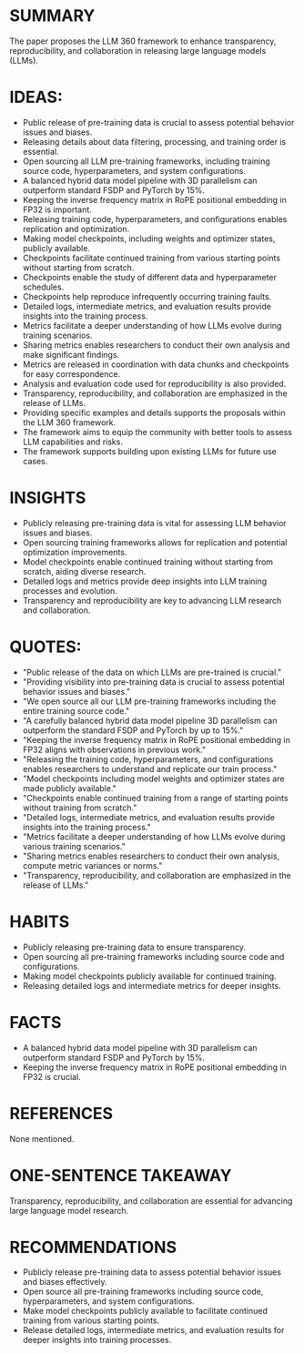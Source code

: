 # SUMMARY
The paper proposes the LLM 360 framework to enhance transparency, reproducibility, and collaboration in releasing large language models (LLMs).

# IDEAS:
- Public release of pre-training data is crucial to assess potential behavior issues and biases.
- Releasing details about data filtering, processing, and training order is essential.
- Open sourcing all LLM pre-training frameworks, including training source code, hyperparameters, and system configurations.
- A balanced hybrid data model pipeline with 3D parallelism can outperform standard FSDP and PyTorch by 15%.
- Keeping the inverse frequency matrix in RoPE positional embedding in FP32 is important.
- Releasing training code, hyperparameters, and configurations enables replication and optimization.
- Making model checkpoints, including weights and optimizer states, publicly available.
- Checkpoints facilitate continued training from various starting points without starting from scratch.
- Checkpoints enable the study of different data and hyperparameter schedules.
- Checkpoints help reproduce infrequently occurring training faults.
- Detailed logs, intermediate metrics, and evaluation results provide insights into the training process.
- Metrics facilitate a deeper understanding of how LLMs evolve during training scenarios.
- Sharing metrics enables researchers to conduct their own analysis and make significant findings.
- Metrics are released in coordination with data chunks and checkpoints for easy correspondence.
- Analysis and evaluation code used for reproducibility is also provided.
- Transparency, reproducibility, and collaboration are emphasized in the release of LLMs.
- Providing specific examples and details supports the proposals within the LLM 360 framework.
- The framework aims to equip the community with better tools to assess LLM capabilities and risks.
- The framework supports building upon existing LLMs for future use cases.

# INSIGHTS
- Publicly releasing pre-training data is vital for assessing LLM behavior issues and biases.
- Open sourcing training frameworks allows for replication and potential optimization improvements.
- Model checkpoints enable continued training without starting from scratch, aiding diverse research.
- Detailed logs and metrics provide deep insights into LLM training processes and evolution.
- Transparency and reproducibility are key to advancing LLM research and collaboration.

# QUOTES:
- "Public release of the data on which LLMs are pre-trained is crucial."
- "Providing visibility into pre-training data is crucial to assess potential behavior issues and biases."
- "We open source all our LLM pre-training frameworks including the entire training source code."
- "A carefully balanced hybrid data model pipeline 3D parallelism can outperform the standard FSDP and PyTorch by up to 15%."
- "Keeping the inverse frequency matrix in RoPE positional embedding in FP32 aligns with observations in previous work."
- "Releasing the training code, hyperparameters, and configurations enables researchers to understand and replicate our train process."
- "Model checkpoints including model weights and optimizer states are made publicly available."
- "Checkpoints enable continued training from a range of starting points without training from scratch."
- "Detailed logs, intermediate metrics, and evaluation results provide insights into the training process."
- "Metrics facilitate a deeper understanding of how LLMs evolve during various training scenarios."
- "Sharing metrics enables researchers to conduct their own analysis, compute metric variances or norms."
- "Transparency, reproducibility, and collaboration are emphasized in the release of LLMs."

# HABITS
- Publicly releasing pre-training data to ensure transparency.
- Open sourcing all pre-training frameworks including source code and configurations.
- Making model checkpoints publicly available for continued training.
- Releasing detailed logs and intermediate metrics for deeper insights.

# FACTS
- A balanced hybrid data model pipeline with 3D parallelism can outperform standard FSDP and PyTorch by 15%.
- Keeping the inverse frequency matrix in RoPE positional embedding in FP32 is crucial.

# REFERENCES
None mentioned.

# ONE-SENTENCE TAKEAWAY
Transparency, reproducibility, and collaboration are essential for advancing large language model research.

# RECOMMENDATIONS
- Publicly release pre-training data to assess potential behavior issues and biases effectively.
- Open source all pre-training frameworks including source code, hyperparameters, and system configurations.
- Make model checkpoints publicly available to facilitate continued training from various starting points.
- Release detailed logs, intermediate metrics, and evaluation results for deeper insights into training processes.